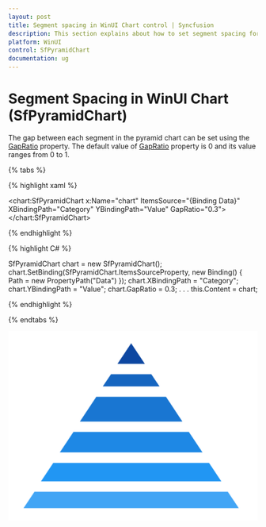 ```yaml
---
layout: post
title: Segment spacing in WinUI Chart control | Syncfusion
description: This section explains about how to set segment spacing for the Syncfusion WinUI Chart (SfPyramidChart) control.
platform: WinUI
control: SfPyramidChart
documentation: ug
---
```


# Segment Spacing in WinUI Chart (SfPyramidChart)

The gap between each segment in the pyramid chart can be set using the [GapRatio](https://help.syncfusion.com/cr/winui/Syncfusion.UI.Xaml.Charts.SfPyramidChart.html#Syncfusion_UI_Xaml_Charts_SfPyramidChart_GapRatio) property. The default value of [GapRatio](https://help.syncfusion.com/cr/winui/Syncfusion.UI.Xaml.Charts.SfPyramidChart.html#Syncfusion_UI_Xaml_Charts_SfPyramidChart_GapRatio) property is 0 and its value ranges from 0 to 1.

{% tabs %} 

{% highlight xaml %}

<chart:SfPyramidChart x:Name="chart"
                      ItemsSource="{Binding Data}" 
                      XBindingPath="Category" 
                      YBindingPath="Value" 
                      GapRatio="0.3">
</chart:SfPyramidChart>
 
{% endhighlight %}

{% highlight C# %}

SfPyramidChart chart = new SfPyramidChart();
chart.SetBinding(SfPyramidChart.ItemsSourceProperty, new Binding() { Path = new PropertyPath("Data") });
chart.XBindingPath = "Category";
chart.YBindingPath = "Value";
chart.GapRatio = 0.3;
. . . 
this.Content = chart;

{% endhighlight %}

{% endtabs %}

![Segment spacing in WinUI Chart](Segment-spacing_images/WinUI_chart_gap_ratio.png)
